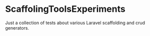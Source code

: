 # ScaffolingToolsExperiments

Just a collection of tests about various Laravel scaffolding and crud generators. 
